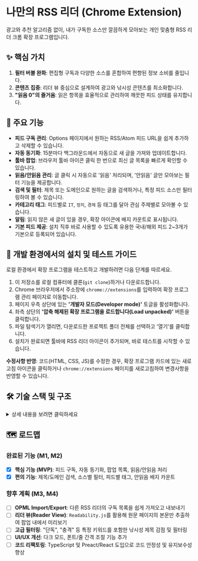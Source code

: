 # 나만의 RSS 리더 (Chrome Extension)

광고와 추천 알고리즘 없이, 내가 구독한 소스만 깔끔하게 모아보는 개인 맞춤형 RSS 리더 크롬 확장 프로그램입니다.

## ✨ 핵심 가치

1.  **필터 버블 완화**: 편집형 구독과 다양한 소스를 혼합하여 편향된 정보 소비를 줄입니다.
2.  **콘텐츠 집중**: 리더 뷰 중심으로 설계하여 광고와 낚시성 콘텐츠를 최소화합니다.
3.  **"읽음 0"의 즐거움**: 읽은 항목을 효율적으로 관리하여 깨끗한 피드 상태를 유지합니다.

## 🚀 주요 기능

-   **피드 구독 관리**: Options 페이지에서 원하는 RSS/Atom 피드 URL을 쉽게 추가하고 삭제할 수 있습니다.
-   **자동 동기화**: 15분마다 백그라운드에서 자동으로 새 글을 가져와 업데이트합니다.
-   **툴바 팝업**: 브라우저 툴바 아이콘 클릭 한 번으로 최신 글 목록을 빠르게 확인할 수 있습니다.
-   **읽음/안읽음 관리**: 글 클릭 시 자동으로 '읽음' 처리되며, '안읽음' 글만 모아보는 필터 기능을 제공합니다.
-   **검색 및 필터**: 제목 또는 도메인으로 원하는 글을 검색하거나, 특정 피드 소스만 필터링하여 볼 수 있습니다.
-   **카테고리 태그**: 피드별로 `IT`, `정치`, `경제` 등 태그를 달아 관심 주제별로 모아볼 수 있습니다.
-   **알림**: 읽지 않은 새 글이 있을 경우, 확장 아이콘에 배지 카운트로 표시됩니다.
-   **기본 피드 제공**: 설치 직후 바로 사용할 수 있도록 유용한 국내/해외 피드 2~3개가 기본으로 등록되어 있습니다.

## 🔧 개발 환경에서의 설치 및 테스트 가이드

로컬 환경에서 확장 프로그램을 테스트하고 개발하려면 다음 단계를 따르세요.

1.  이 저장소를 로컬 컴퓨터에 클론(`git clone`)하거나 다운로드합니다.
2.  Chrome 브라우저에서 주소창에 `chrome://extensions`를 입력하여 확장 프로그램 관리 페이지로 이동합니다.
3.  페이지 우측 상단에 있는 **'개발자 모드(Developer mode)'** 토글을 활성화합니다.
4.  좌측 상단의 **'압축 해제된 확장 프로그램을 로드합니다(Load unpacked)'** 버튼을 클릭합니다.
5.  파일 탐색기가 열리면, 다운로드한 프로젝트 폴더 전체를 선택하고 '열기'를 클릭합니다.
6.  설치가 완료되면 툴바에 RSS 리더 아이콘이 추가되며, 바로 테스트를 시작할 수 있습니다.

**수정사항 반영**: 코드(HTML, CSS, JS)를 수정한 경우, 확장 프로그램 카드에 있는 새로고침 아이콘을 클릭하거나 `chrome://extensions` 페이지를 새로고침하여 변경사항을 반영할 수 있습니다.

## 🛠️ 기술 스택 및 구조

<details>
<summary>상세 내용을 보려면 클릭하세요</summary>

-   **플랫폼**: Chrome Extension Manifest V3
-   **언어**: JavaScript (ES6+)
-   **핵심 API**:
    -   `chrome.storage.sync`: 피드 URL 목록, 설정 등 기기 간 동기화가 필요한 데이터 저장
    -   `chrome.storage.local`: 파싱된 피드 아이템 캐시 등 로컬 데이터 저장
    -   `chrome.alarms`: 15분 주기 동기화를 위한 스케줄러
-   **백그라운드 처리**: Service Worker (`background.js`)
-   **UI**: 순수 HTML, CSS, JavaScript
-   **RSS 파싱**: `fetch` API와 `DOMParser`를 사용한 네이티브 XML 파싱

### 파일 구조

```
/
├── manifest.json         # 확장 프로그램의 핵심 설정 파일
├── background.js         # 피드 fetch, 파싱, 캐싱 등 백그라운드 로직
├── popup.html            # 툴바 클릭 시 나타나는 팝업 UI
├── popup.js              # 팝업 UI의 이벤트 처리 및 데이터 렌더링
├── popup.css             # 팝업 UI 스타일
├── options.html          # 피드 관리(추가/삭제)를 위한 옵션 페이지 UI
├── options.js            # 옵션 페이지 로직
├── options.css           # 옵션 페이지 스타일
└── icons/                # 확장 프로그램 아이콘
```

</details>

## 🗺️ 로드맵

### 완료된 기능 (M1, M2)

-   [x] **핵심 기능 (MVP)**: 피드 구독, 자동 동기화, 팝업 목록, 읽음/안읽음 처리
-   [x] **편의 기능**: 제목/도메인 검색, 소스별 필터, 피드별 태그, 안읽음 배지 카운트

### 향후 계획 (M3, M4)

-   [ ] **OPML Import/Export**: 다른 RSS 리더의 구독 목록을 쉽게 가져오고 내보내기
-   [ ] **리더 뷰(Reader View)**: `Readability.js`를 활용해 원문 페이지의 본문만 추출하여 팝업 내에서 미리보기
-   [ ] **고급 필터링**: "단독", "충격" 등 특정 키워드를 포함한 낚시성 제목 감점 및 필터링
-   [ ] **UI/UX 개선**: 다크 모드, 폰트/줄 간격 조절 기능 추가
-   [ ] **코드 리팩토링**: TypeScript 및 Preact/React 도입으로 코드 안정성 및 유지보수성 향상
